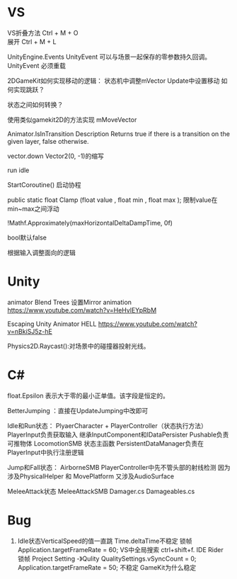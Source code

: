 # VS
VS折叠方法 Ctrl + M + O  
展开 Ctrl + M + L

UnityEngine.Events UnityEvent
可以与场景一起保存的零参数持久回调。
UnityEvent<T0> 必须重载

2DGameKit如何实现移动的逻辑：
状态机中调整mVector Update中设置移动
如何实现跳跃？

状态之间如何转换？

使用类似gamekit2D的方法实现 mMoveVector

Animator.IsInTransition
Description
Returns true if there is a transition on the given layer, false otherwise.

vector.down Vector2(0, -1)的缩写

run idle

StartCoroutine() 启动协程

public static float Clamp (float value , float min , float max );
限制value在min~max之间浮动

!Mathf.Approximately(maxHorizontalDeltaDampTime, 0f)

bool默认false

根据输入调整面向的逻辑

# Unity
animator Blend Trees 设置Mirror animation
https://www.youtube.com/watch?v=HeHvlEYpRbM

Escaping Unity Animator HELL
https://www.youtube.com/watch?v=nBkiSJ5z-hE

Physics2D.Raycast():对场景中的碰撞器投射光线。

# C#
float.Epsilon
表示大于零的最小正单值。该字段是恒定的。

BetterJumping ：直接在UpdateJumping中改即可

Idle和Run状态：
PlyaerCharacter + PlayerController（状态执行方法）
PlayerInput负责获取输入 继承InputComponent和IDataPersister
Pushable负责可推物体
LocomotionSMB 状态主函数
PersistentDataManager负责在PlayerInput中执行注册逻辑


Jump和Fall状态：
AirborneSMB
PlayerController中先不管头部的射线检测
因为涉及PhysicalHelper 和 MovePlatform 又涉及AudioSurface

MeleeAttack状态
MeleeAttackSMB
Damager.cs
Damageables.cs



# Bug
1. Idle状态VerticalSpeed的值一直跳
Time.deltaTime不稳定 锁帧 Application.targetFrameRate = 60;
VS中全局搜索 ctrl+shift+f.
IDE Rider
锁帧 Project Setting -》Qulity
QualitySettings.vSyncCount = 0;
Application.targetFrameRate = 50; 不稳定
GameKit为什么稳定
